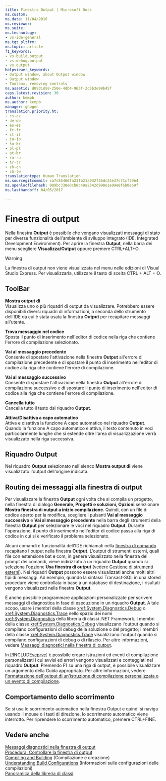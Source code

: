```yaml
---
title: Finestra Output | Microsoft Docs
ms.custom: 
ms.date: 11/04/2016
ms.reviewer: 
ms.suite: 
ms.technology:
- vs-ide-general
ms.tgt_pltfrm: 
ms.topic: article
f1_keywords:
- vs.build.output
- vs.debug.output
- vs.output
helpviewer_keywords:
- Output window, about Output window
- Output window
- Toolbox, removing controls
ms.assetid: d8931d88-250e-4db4-963f-2c5b3e99b45f
caps.latest.revision: 30
author: kempb
ms.author: kempb
manager: ghogen
translation.priority.ht:
- cs-cz
- de-de
- es-es
- fr-fr
- it-it
- ja-jp
- ko-kr
- pl-pl
- pt-br
- ru-ru
- tr-tr
- zh-cn
- zh-tw
translationtype: Human Translation
ms.sourcegitcommit: ca7c86466fa23fb21a932f26dc24e37c71cf29b4
ms.openlocfilehash: 989bc338e0cb8c49a2342d998e1e09e8f6b0eb9f
ms.lasthandoff: 04/05/2017

---
```

# <a name="output-window"></a>Finestra di output
Nella finestra **Output** è possibile che vengano visualizzati messaggi di stato per diverse funzionalità dell'ambiente di sviluppo integrato (IDE, Integrated Development Environment). Per aprire la finestra **Output**, nella barra dei menu scegliere **Visualizza/Output** oppure premere CTRL+ALT+O.  
  
> [!WARNING]
>  La finestra di output non viene visualizzata nel menu nelle edizioni di Visual Studio Express. Per visualizzarla, utilizzare il tasto di scelta CTRL + ALT + O.  
  
## <a name="toolbar"></a>ToolBar  
 **Mostra output di**  
 Visualizza uno o più riquadri di output da visualizzare. Potrebbero essere disponibili diversi riquadri di informazioni, a seconda dello strumento dell'IDE da cui è stata usata la finestra **Output** per recapitare messaggi all'utente.  
  
 **Trova messaggio nel codice**  
 Sposta il punto di inserimento nell'editor di codice nella riga che contiene l'errore di compilazione selezionato.  
  
 **Vai al messaggio precedente**  
 Consente di spostare l'attivazione nella finestra **Output** all'errore di compilazione precedente e di spostare il punto di inserimento nell'editor di codice alla riga che contiene l'errore di compilazione.  
  
 **Vai al messaggio successivo**  
 Consente di spostare l'attivazione nella finestra **Output** all'errore di compilazione successivo e di spostare il punto di inserimento nell'editor di codice alla riga che contiene l'errore di compilazione.  
  
 **Cancella tutto**  
 Cancella tutto il testo dal riquadro **Output**.  
  
 **Attiva/Disattiva a capo automatico**  
 Attiva e disattiva la funzione A capo automatico nel riquadro **Output**. Quando la funzione A capo automatico è attiva, il testo contenuto in voci particolarmente lunghe che si estende oltre l'area di visualizzazione verrà visualizzato nella riga successiva.  
  
## <a name="output-pane"></a>Riquadro Output  
 Nel riquadro **Output** selezionato nell'elenco **Mostra output di** viene visualizzato l'output dell'origine indicata.  
  
## <a name="routing-messages-to-the-output-window"></a>Routing dei messaggi alla finestra di output  
 Per visualizzare la finestra **Output** ogni volta che si compila un progetto, nella finestra di dialogo **Generale, Progetti e soluzioni, Opzioni** selezionare **Mostra finestra di output a inizio compilazione**. Quindi, con un file di codice aperto per la modifica, scegliere i pulsanti **Vai al messaggio successivo** e **Vai al messaggio precedente** nella barra degli strumenti della finestra **Output** per selezionare le voci nel riquadro **Output**. Durante l'operazione, il punto di inserimento nell'editor di codice passa alla riga di codice in cui si è verificato il problema selezionato.  
  
 Alcuni comandi e funzionalità dell'IDE richiamati nella [finestra di comando](../../ide/reference/command-window.md) recapitano l'output nella finestra **Output**. L'output di strumenti esterni, quali file con estensione bat e com, in genere visualizzato nella finestra del prompt dei comandi, viene indirizzato a un riquadro **Output** quando si seleziona l'opzione **Usa finestra di output** (vedere [Gestione di strumenti esterni](../../ide/managing-external-tools.md)). Nei riquadri **Output** possono essere visualizzati anche molti altri tipi di messaggi. Ad esempio, quando la sintassi Transact-SQL in una stored procedure viene controllata in base a un database di destinazione, i risultati vengono visualizzati nella finestra **Output**.  
  
 È anche possibile programmare applicazioni personalizzate per scrivere messaggi di diagnostica in fase di esecuzione in un riquadro **Output**. A tale scopo, usare i membri della classe <xref:System.Diagnostics.Debug> o <xref:System.Diagnostics.Trace> nello spazio dei nomi <xref:System.Diagnostics> della libreria di classi .NET Framework. I membri della classe <xref:System.Diagnostics.Debug> visualizzano l'output quando si compilano configurazioni di debug della soluzione o del progetto; i membri della classe <xref:System.Diagnostics.Trace> visualizzano l'output quando si compilano configurazioni di debug o di rilascio. Per altre informazioni, vedere [Messaggi diagnostici nella finestra di output](../../debugger/diagnostic-messages-in-the-output-window.md).  
  
 In [!INCLUDE[vcprvc](../../code-quality/includes/vcprvc_md.md)]  è possibile creare istruzioni ed eventi di compilazione personalizzati i cui avvisi ed errori vengono visualizzati e conteggiati nel riquadro **Output**. Premendo F1 su una riga di output, è possibile visualizzare un argomento della Guida appropriato. Per altre informazioni, vedere [Formattazione dell'output di un'istruzione di compilazione personalizzata o un evento di compilazione](/cpp/ide/formatting-the-output-of-a-custom-build-step-or-build-event).  
  
## <a name="scrolling-behavior"></a>Comportamento dello scorrimento  
 Se si usa lo scorrimento automatico nella finestra Output e quindi si naviga usando il mouse o i tasti di direzione, lo scorrimento automatico viene interrotto. Per riprendere lo scorrimento automatico, premere CTRL+FINE.  
  
## <a name="see-also"></a>Vedere anche  
 [Messaggi diagnostici nella finestra di output](../../debugger/diagnostic-messages-in-the-output-window.md)   
 [Procedura: Controllare la finestra di output](http://msdn.microsoft.com/Library/91aebd15-8854-4a7a-9f7d-57376fb4e858)   
 [Compiling and Building](../../ide/compiling-and-building-in-visual-studio.md)  (Compilazione e creazione)  
 [Understanding Build Configurations](../../ide/understanding-build-configurations.md)  (Informazioni sulle configurazioni delle compilazioni)  
 [Panoramica della libreria di classi](http://msdn.microsoft.com/Library/7e4c5921-955d-4b06-8709-101873acf157)
